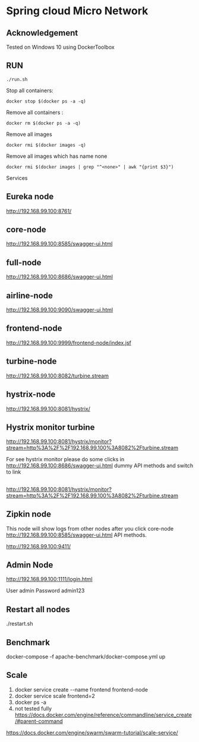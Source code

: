 # Spring cloud Micro Network

## Acknowledgement

Tested on Windows 10 using DockerToolbox

## RUN



```shell
./run.sh
```

Stop all containers:

```shell
docker stop $(docker ps -a -q)
```

Remove all containers :

```shell
docker rm $(docker ps -a -q)
```

Remove all images

```shell
docker rmi $(docker images -q)
```

Remove all images which has name none
```shell
docker rmi $(docker images | grep "^<none>" | awk "{print $3}")
```

Services

## Eureka node

http://192.168.99.100:8761/

## core-node

http://192.168.99.100:8585/swagger-ui.html 

## full-node

http://192.168.99.100:8686/swagger-ui.html

## airline-node

http://192.168.99.100:9090/swagger-ui.html

## frontend-node

http://192.168.99.100:9999/frontend-node/index.jsf

## turbine-node

http://192.168.99.100:8082/turbine.stream

## hystrix-node

http://192.168.99.100:8081/hystrix/

## Hystrix monitor turbine

http://192.168.99.100:8081/hystrix/monitor?stream=http%3A%2F%2F192.168.99.100%3A8082%2Fturbine.stream

For see hystrix monitor please do some clicks in http://192.168.99.100:8686/swagger-ui.html dummy API methods and switch to link

##

http://192.168.99.100:8081/hystrix/monitor?stream=http%3A%2F%2F192.168.99.100%3A8082%2Fturbine.stream

## Zipkin node 

This node will show logs from other nodes after you click core-node http://192.168.99.100:8585/swagger-ui.html API methods.

http://192.168.99.100:9411/

## Admin Node

http://192.168.99.100:1111/login.html

User admin
Password admin123

## Restart all nodes
./restart.sh 

## Benchmark

docker-compose -f  apache-benchmark/docker-compose.yml up

## Scale

1. docker service create --name frontend frontend-node
2. docker service scale frontend=2
3. docker ps -a
4. not tested fully
https://docs.docker.com/engine/reference/commandline/service_create/#parent-command

https://docs.docker.com/engine/swarm/swarm-tutorial/scale-service/









